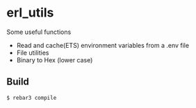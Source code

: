 erl_utils
=====

Some useful functions

* Read and cache(ETS) environment variables from a .env file
* File utilities
* Binary to Hex (lower case)

Build
-----

    $ rebar3 compile
